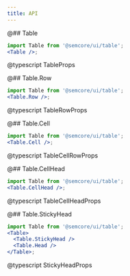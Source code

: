 ```yaml
---
title: API
---
```


@## Table

```jsx
import Table from '@semcore/ui/table';
<Table />;
```

@typescript TableProps

@## Table.Row

```jsx
import Table from '@semcore/ui/table';
<Table.Row />;
```

@typescript TableRowProps

@## Table.Cell

```jsx
import Table from '@semcore/ui/table';
<Table.Cell />;
```

@typescript TableCellRowProps

@## Table.CellHead

```jsx
import Table from '@semcore/ui/table';
<Table.CellHead />;
```

@typescript TableCellHeadProps

@## Table.StickyHead

```jsx
import Table from '@semcore/ui/table';
<Table>
  <Table.StickyHead />
  <Table.Head />
</Table>;
```

@typescript StickyHeadProps
